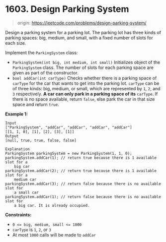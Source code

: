# 1603. Design Parking System

> origin: <https://leetcode.com/problems/design-parking-system/>

Design a parking system for a parking lot. The parking lot has three kinds of
parking spaces: big, medium, and small, with a fixed number of slots for each
size.

Implement the `ParkingSystem` class:

- `ParkingSystem(int big, int medium, int small)` Initializes object of the
  `ParkingSystem` class. The number of slots for each parking space are given
  as part of the constructor.
- `bool addCar(int carType)` Checks whether there is a parking space of
  `carType` for the car that wants to get into the parking lot. `carType` can
  be of three kinds: big, medium, or small, which are represented by `1`, `2`,
  and `3` respectively. **A car can only park in a parking space of its**
  `carType`. If there is no space available, return `false`, else park the car
  in that size space and return `true`.

**Example 1:**

```text
Input
["ParkingSystem", "addCar", "addCar", "addCar", "addCar"]
[[1, 1, 0], [1], [2], [3], [1]]
Output
[null, true, true, false, false]

Explanation
ParkingSystem parkingSystem = new ParkingSystem(1, 1, 0);
parkingSystem.addCar(1); // return true because there is 1 available slot for a
    big car
parkingSystem.addCar(2); // return true because there is 1 available slot for a
    medium car
parkingSystem.addCar(3); // return false because there is no available slot for
    a small car
parkingSystem.addCar(1); // return false because there is no available slot for
    a big car. It is already occupied.
```

**Constraints:**

- `0 <= big, medium, small <= 1000`
- `carType` is `1`, `2`, or `3`
- At most `1000` calls will be made to `addCar`

